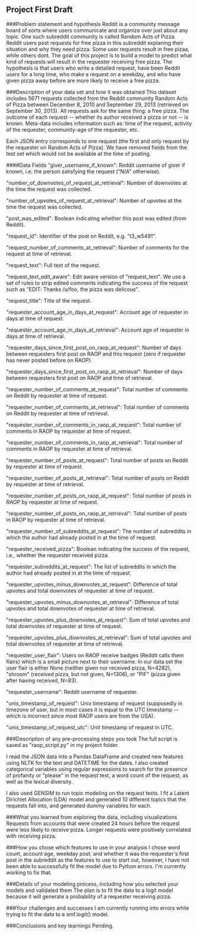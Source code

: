 ## Project First Draft

###Problem statement and hypothesis
Reddit is a community message board of sorts where users communicate and organize over just about any topic.  One such subreddit community is called Random Acts of Pizza.  Reddit users post requests for free pizza in this subreddit explaning their situation and why they need pizza.  Some user requests result in free pizaa, while others dont. The goal of this project is to build a model to predict what kind of requests will result in the requester receiving free pizza.  The hypothesis is that users who write a detailed request, have been Reddit users for a long time, who make a request on a weekday, and who have given pizza away before are more likely to receive a free pizza.

###Description of your data set and how it was obtained
This dataset includes 5671 requests collected from the Reddit community Random Acts of Pizza between December 8, 2010 and September 29, 2013 (retrieved on September 30, 2013). All requests ask for the same thing: a free pizza. The outcome of each request -- whether its author received a pizza or not -- is known. Meta-data includes information such as: time of the request, activity of the requester, community-age of the requester, etc.

Each JSON entry corresponds to one request (the first and only request by the requester on Random Acts of Pizza). We have removed fields from the test set which would not be available at the time of posting.

####Data Fields
"giver_username_if_known": Reddit username of giver if known, i.e. the person satisfying the request ("N/A" otherwise).

"number_of_downvotes_of_request_at_retrieval": Number of downvotes at the time the request was collected.

"number_of_upvotes_of_request_at_retrieval": Number of upvotes at the time the request was collected.

"post_was_edited": Boolean indicating whether this post was edited (from Reddit).

"request_id": Identifier of the post on Reddit, e.g. "t3_w5491".

"request_number_of_comments_at_retrieval": Number of comments for the request at time of retrieval.

"request_text": Full text of the request.

"request_text_edit_aware": Edit aware version of "request_text". We use a set of rules to strip edited comments indicating the success of the request such as "EDIT: Thanks /u/foo, the pizza was delicous".

"request_title": Title of the request.

"requester_account_age_in_days_at_request": Account age of requester in days at time of request.

"requester_account_age_in_days_at_retrieval": Account age of requester in days at time of retrieval.

"requester_days_since_first_post_on_raop_at_request": Number of days between requesters first post on RAOP and this request (zero if requester has never posted before on RAOP).

"requester_days_since_first_post_on_raop_at_retrieval": Number of days between requesters first post on RAOP and time of retrieval.

"requester_number_of_comments_at_request": Total number of comments on Reddit by requester at time of request.

"requester_number_of_comments_at_retrieval": Total number of comments on Reddit by requester at time of retrieval.

"requester_number_of_comments_in_raop_at_request": Total number of comments in RAOP by requester at time of request.

"requester_number_of_comments_in_raop_at_retrieval": Total number of comments in RAOP by requester at time of retrieval.

"requester_number_of_posts_at_request": Total number of posts on Reddit by requester at time of request.

"requester_number_of_posts_at_retrieval": Total number of posts on Reddit by requester at time of retrieval.

"requester_number_of_posts_on_raop_at_request": Total number of posts in RAOP by requester at time of request.

"requester_number_of_posts_on_raop_at_retrieval": Total number of posts in RAOP by requester at time of retrieval.

"requester_number_of_subreddits_at_request": The number of subreddits in which the author had already posted in at the time of request.

"requester_received_pizza": Boolean indicating the success of the request, i.e., whether the requester received pizza.

"requester_subreddits_at_request": The list of subreddits in which the author had already posted in at the time of request.

"requester_upvotes_minus_downvotes_at_request": Difference of total upvotes and total downvotes of requester at time of request.

"requester_upvotes_minus_downvotes_at_retrieval": Difference of total upvotes and total downvotes of requester at time of retrieval.

"requester_upvotes_plus_downvotes_at_request": Sum of total upvotes and total downvotes of requester at time of request.

"requester_upvotes_plus_downvotes_at_retrieval": Sum of total upvotes and total downvotes of requester at time of retrieval.

"requester_user_flair": Users on RAOP receive badges (Reddit calls them flairs) which is a small picture next to their username. In our data set the user flair is either None (neither given nor received pizza, N=4282), "shroom" (received pizza, but not given, N=1306), or "PIF" (pizza given after having received, N=83).

"requester_username": Reddit username of requester.

"unix_timestamp_of_request": Unix timestamp of request (supposedly in timezone of user, but in most cases it is equal to the UTC timestamp -- which is incorrect since most RAOP users are from the USA).

"unix_timestamp_of_request_utc": Unit timestamp of request in UTC.

###Description of any pre-processing steps you took
The full script is saved as "raop_script.py" in my project folder.

I read the JSON data into a Pandas DataFrame and created new features using NLTK for the text and DATETIME for the dates.  I also created categorical variables using regular expressions to search for the presence of profanity or "please" in the request text, a word count of the request, as well as the lexical diversity.

I also used GENSIM to run topic modeling on the request texts.  I fit a Latent Dirichlet Allocation (LDA) model and generated 10 different topics that the requests fall into, and generated dummy variables for each. 

###What you learned from exploring the data, including visualizations
Requests from accounts that were created 24 hours before the request were less likely to receive pizza.  Longer requests were positively correlated with receiving pizza.

###How you chose which features to use in your analysis
I chose word count, account age, weekday post, and whether it was the requester's first post in the subreddit as the features to use to start out, however, I have not been able to successfully fit the model due to Python errors.  I'm currently working to fix that.

###Details of your modeling process, including how you selected your models and validated them
The plan is to fit the data to a logit model because it will generate a probability of a requester receiving pizza.

###Your challenges and successes
I am currently running into errors while trying to fit the data to a smf.logit() model.

###Conclusions and key learnings
Pending.
